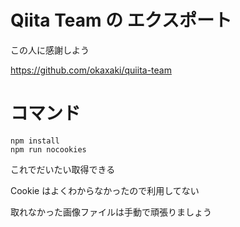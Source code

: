 # Qiita Team の エクスポート

この人に感謝しよう

https://github.com/okaxaki/quiita-team

# コマンド

```
npm install
npm run nocookies
```

これでだいたい取得できる

Cookie はよくわからなかったので利用してない

取れなかった画像ファイルは手動で頑張りましょう
